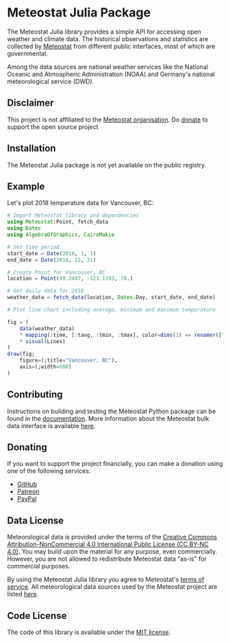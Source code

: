 # Meteostat Julia Package

The Meteostat Julia library provides a simple API for accessing open weather and climate data. The historical observations and statistics are collected by [Meteostat](https://meteostat.net) from different public interfaces, most of which are governmental.

Among the data sources are national weather services like the National Oceanic and Atmospheric Administration (NOAA) and Germany's national meteorological service (DWD).

## Disclaimer

This project is not affiliated to the [Meteostat organisation](https://meteostat.net/en/about). Do [donate](https://meteostat.net/en/donate) to support the open source project

## Installation

The Meteostat Julia package is not yet available on the public registry.

## Example

Let's plot 2018 temperature data for Vancouver, BC:

```julia
# Import Meteostat library and dependencies
using Meteostat:Point, fetch_data
using Dates
using AlgebraOfGraphics, CairoMakie

# Set time period
start_date = Date(2018, 1, 1)
end_date = Date(2018, 12, 31)

# Create Point for Vancouver, BC
location = Point(49.2497, -123.1193, 70.)

# Get daily data for 2018
weather_data = fetch_data(location, Dates.Day, start_date, end_date)

# Plot line chart including average, minimum and maximum temperature

fig = (
    data(weather_data)
    * mapping(:time, [:tavg, :tmin, :tmax], color=dims(1) => renamer(["avg", "min", "max"]) => "Temperatures ")
    * visual(Lines)
)
draw(fig;
    figure=(;title="Vancouver, BC"),
    axis=(;width=600)
)
```


## Contributing

Instructions on building and testing the Meteostat Python package can be found in the [documentation](https://dev.meteostat.net/python/contributing.html). More information about the Meteostat bulk data interface is available [here](https://dev.meteostat.net/bulk/).

## Donating

If you want to support the project financially, you can make a donation using one of the following services:

* [GitHub](https://github.com/sponsors/clampr)
* [Patreon](https://www.patreon.com/meteostat)
* [PayPal](https://www.paypal.com/donate?hosted_button_id=MQ67WRDC8EW38)

## Data License

Meteorological data is provided under the terms of the [Creative Commons Attribution-NonCommercial 4.0 International Public License (CC BY-NC 4.0)](https://creativecommons.org/licenses/by-nc/4.0/legalcode). You may build upon the material
for any purpose, even commercially. However, you are not allowed to redistribute Meteostat data "as-is" for commercial purposes.

By using the Meteostat Julia library you agree to Meteostat's [terms of service](https://dev.meteostat.net/terms.html). All meteorological data sources used by the Meteostat project are listed [here](https://dev.meteostat.net/sources.html).

## Code License

The code of this library is available under the [MIT license](https://opensource.org/licenses/MIT).
